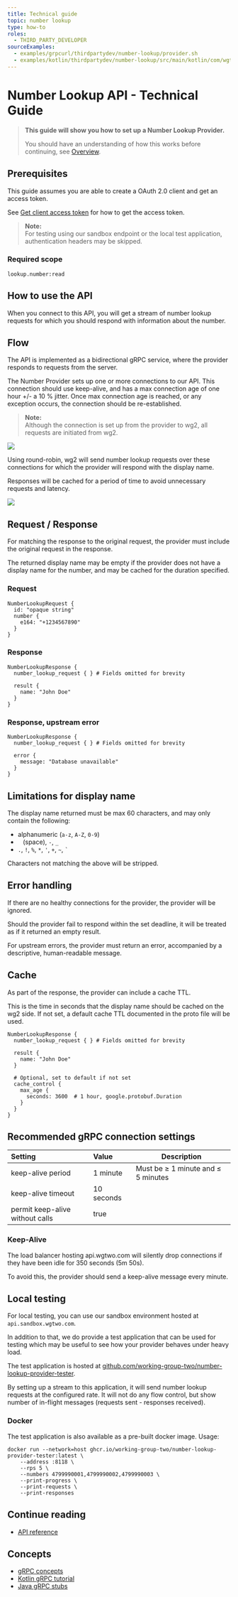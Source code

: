 ```yaml
---
title: Technical guide
topic: number lookup
type: how-to
roles:
  - THIRD_PARTY_DEVELOPER
sourceExamples:
  - examples/grpcurl/thirdpartydev/number-lookup/provider.sh
  - examples/kotlin/thirdpartydev/number-lookup/src/main/kotlin/com/wgtwo/examples/thirdpartydev/provider/Provider.kt
---
```


# Number Lookup API - Technical Guide

> **This guide will show you how to set up a Number Lookup Provider.**
>
> You should have an understanding of how this works before continuing,
> see [Overview](/number-lookup/overview/).

## Prerequisites

This guide assumes you are able to create a OAuth 2.0 client and get an access token.

See [Get client access token](https://docs.wgtwo.com/guide/oauth2/get-client-access-token.html) for how to get the
access token.

> **Note:** <br />
> For testing using our sandbox endpoint or the local test application, authentication headers may be skipped.

### Required scope

`lookup.number:read`

## How to use the API

When you connect to this API, you will get a stream of number lookup requests for which you should respond with
information about the number.

<CodeSnippet
:grpcurl="$sourceExamplesMap['examples/grpcurl/thirdpartydev/number-lookup/provider.sh']"
:kotlinDeps="['auth', 'lookup']"
:kotlin="
$sourceExamplesMap['examples/kotlin/thirdpartydev/number-lookup/src/main/kotlin/com/wgtwo/examples/thirdpartydev/provider/Provider.kt']"
/>

## Flow

The API is implemented as a bidirectional gRPC service, where the provider responds to requests from the server.

The Number Provider sets up one or more connections to our API. This connection should use keep-alive, and has a max
connection age of one hour +/- a 10 % jitter. Once max connection age is reached, or any exception occurs, the
connection should be re-established.

> **Note:** <br />
> Although the connection is set up from the provider to wg2, all requests are initiated from wg2.

![](~/assets/images/number-lookup-3.svg)

Using round-robin, wg2 will send number lookup requests
over these connections for which the provider will respond with the display name.

Responses will be cached for a period of time to avoid unnecessary requests and latency.

![](~/assets/images/number-lookup-2.svg)

## Request / Response

For matching the response to the original request, the provider must include the original request in the response.

The returned display name may be empty if the provider does not have a display name for the number, and
may be cached for the duration specified.

### Request

```prototext
NumberLookupRequest {
  id: "opaque string"
  number {
    e164: "+1234567890"
  }
}
```

### Response

```prototext
NumberLookupResponse {
  number_lookup_request { } # Fields omitted for brevity

  result {
    name: "John Doe"
  }
}
```

### Response, upstream error

```prototext
NumberLookupResponse {
  number_lookup_request { } # Fields omitted for brevity

  error {
    message: "Database unavailable"
  }
}
```

## Limitations for display name

The display name returned must be max 60 characters, and may only contain the following:

- alphanumeric (`a-z`, `A-Z`, `0-9`)
- ` `&nbsp;(space), `-`, `_`
- `.`, `!`, `%`, `*`, `'`, `+`, `~`, `` ` ``

Characters not matching the above will be stripped.

## Error handling

If there are no healthy connections for the provider, the provider will be ignored.

Should the provider fail to respond within the set deadline, it will be treated as if it returned an empty result.

For upstream errors, the provider must return an error, accompanied by a descriptive, human-readable message.

## Cache

As part of the response, the provider can include a cache TTL.

This is the time in seconds that the display name should be cached on the wg2 side.
If not set, a default cache TTL documented in the proto file will be used.

```prototext
NumberLookupResponse {
  number_lookup_request { } # Fields omitted for brevity

  result {
    name: "John Doe"
  }

  # Optional, set to default if not set
  cache_control {
    max_age {
      seconds: 3600  # 1 hour, google.protobuf.Duration
    }
  }
}
```

## Recommended gRPC connection settings

| Setting                         | Value      | Description                        |
|:--------------------------------|:-----------|------------------------------------|
| keep-alive period               | 1 minute   | Must be ≥ 1 minute and ≤ 5 minutes |
| keep-alive timeout              | 10 seconds |                                    |
| permit keep-alive without calls | true       |                                    |

### Keep-Alive

The load balancer hosting api.wgtwo.com will silently drop connections if they have been idle for 350 seconds (5m 50s).

To avoid this, the provider should send a keep-alive message every minute.

## Local testing

For local testing, you can use our sandbox environment hosted at `api.sandbox.wgtwo.com`.

In addition to that, we do provide a test application that can be used for testing which may be useful to see
how your provider behaves under heavy load.

The test application is hosted
at [github.com/working-group-two/number-lookup-provider-tester](https://github.com/working-group-two/number-lookup-provider-tester).

By setting up a stream to this application, it will send number lookup requests at the configured rate.
It will not do any flow control, but show number of in-flight messages (requests sent - responses received).

### Docker

The test application is also available as a pre-built docker image. Usage:

```shell
docker run --network=host ghcr.io/working-group-two/number-lookup-provider-tester:latest \
    --address :8118 \
    --rps 5 \
    --numbers 4799990001,4799990002,4799990003 \
    --print-progress \
    --print-requests \
    --print-responses
```

## Continue reading

* [API reference](/number-lookup/api-reference/)

## Concepts

* [gRPC concepts](https://grpc.io/docs/guides/concepts/)
* [Kotlin gRPC tutorial](https://grpc.io/docs/languages/kotlin/basics/)
* [Java gRPC stubs](https://grpc.io/docs/reference/java/generated-code/)
